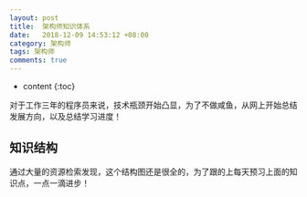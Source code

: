 ```yaml
---
layout: post
title:  架构师知识体系
date:   2018-12-09 14:53:12 +08:00
category: 架构师
tags: 架构师
comments: true
---
```


* content
{:toc}

对于工作三年的程序员来说，技术瓶颈开始凸显，为了不做咸鱼，从网上开始总结发展方向，以及总结学习进度！





## 知识结构
通过大量的资源检索发现，这个结构图还是很全的，为了跟的上每天预习上面的知识点，一点一滴进步！
